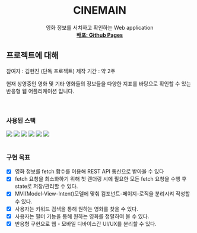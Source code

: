 <div align="center">
  <h1 align="center">CINEMAIN</h3>

  <p align="center">
    영화 정보를 서치하고 확인하는 Web application
    <br />
    <a href="https://greatisland.github.io/cinemain"><strong>배포: Github Pages</strong></a>
  </p>
</div>

## 프로젝트에 대해

참여자 : 김현진 (단독 프로젝트)
제작 기간 : 약 2주

현재 상영중인 영화 및 기타 영화들의 정보들을 다양한 지표를 바탕으로 확인할 수 있는 반응형 웹 어플리케이션 입니다.
<br /><br /><br />

### 사용된 스택
<img src="https://img.shields.io/badge/TypeScript-3178C6?style=for-the-badge&logo=typescript&logoColor=white">
<img src="https://img.shields.io/badge/React-20232A?style=for-the-badge&logo=react&logoColor=61DAFB">
<img src="https://img.shields.io/badge/React Router-20232A?style=for-the-badge&logo=reactrouter&logoColor=61DAFB">
<img src="https://img.shields.io/badge/Redux Toolkit-20232A?style=for-the-badge&logo=redux&logoColor=61DAFB">
<img src="https://img.shields.io/badge/Styled Components-DB7093?style=for-the-badge&logo=styledcomponents&logoColor=white">
<img src="https://img.shields.io/badge/Swiper-6332F6?style=for-the-badge&logo=reactrouter&logoColor=white">
<br /><br />

### 구현 목표
- [x] 영화 정보를 fetch 함수를 이용해 REST API 통신으로 받아올 수 있다
- [x] fetch 요청을 최소화하기 위해 첫 렌더링 시에 필요한 모든 fetch 요청을 수행 후 state로 저장/관리할 수 있다.
- [x] MVI(Model-View-Intent)모델에 맞춰 컴포넌트-페이지-로직을 분리시켜 작성할 수 있다.
- [x] 사용자는 키워드 검색을 통해 원하는 영화를 찾을 수 있다.
- [x] 사용자는 필터 기능을 통해 원하는 영화를 정렬하여 볼 수 있다.
- [x] 반응형 구현으로 웹 - 모바일 디바이스간 UI/UX를 분리할 수 있다.
